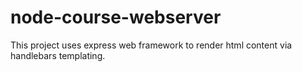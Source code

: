 # node-course-webserver

This project uses express web framework to render html content via handlebars templating.

